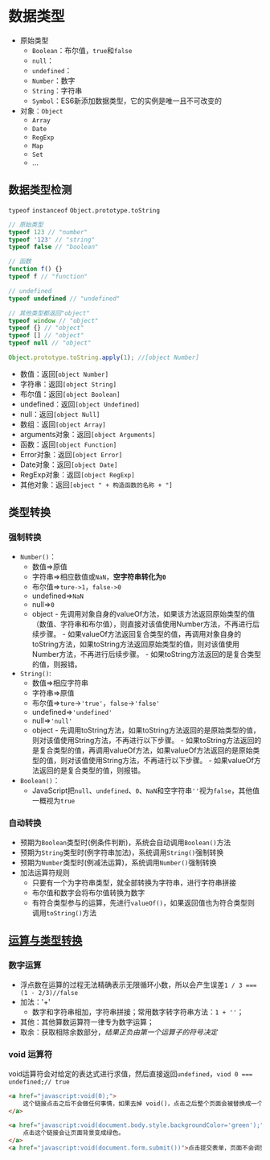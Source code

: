 # 数据类型

+ 原始类型
  + `Boolean`：布尔值，`true`和`false`
  + `null`：
  + `undefined`：
  + `Number`：数字
  + `String`：字符串
  + `Symbol`：ES6新添加数据类型，它的实例是唯一且不可改变的
+ 对象：`Object`
  + `Array`
  + `Date`
  + `RegExp`
  + `Map`
  + `Set`
  + ...

## 数据类型检测

`typeof` `instanceof` `Object.prototype.toString`

``` JavaScript
// 原始类型
typeof 123 // "number"
typeof '123' // "string"
typeof false // "boolean"

// 函数
function f() {}
typeof f // "function"

// undefined
typeof undefined // "undefined"

// 其他类型都返回"object"
typeof window // "object"
typeof {} // "object"
typeof [] // "object"
typeof null // "object"
```

``` JavaScript
Object.prototype.toString.apply(1); //[object Number]
```

+ 数值：返回[`object Number]`
+ 字符串：返回`[object String]`
+ 布尔值：返回`[object Boolean]`
+ undefined：返回`[object Undefined]`
+ null：返回`[object Null]`
+ 数组：返回`[object Array]`
+ arguments对象：返回`[object Arguments]`
+ 函数：返回`[object Function]`
+ Error对象：返回`[object Error]`
+ Date对象：返回`[object Date]`
+ RegExp对象：返回`[object RegExp]`
+ 其他对象：返回`[object " + 构造函数的名称 + "]`

## 类型转换

### 强制转换

+ `Number()`：
  + 数值=>原值
  + 字符串=>相应数值或`NaN`，**空字符串转化为`0`**
  + 布尔值=>`ture->1`，`false->0`
  + undefined=>`NaN`
  + null=>`0`
  + object
        - 先调用对象自身的valueOf方法，如果该方法返回原始类型的值（数值、字符串和布尔值），则直接对该值使用Number方法，不再进行后续步骤。
        - 如果valueOf方法返回复合类型的值，再调用对象自身的toString方法，如果toString方法返回原始类型的值，则对该值使用Number方法，不再进行后续步骤。
        - 如果toString方法返回的是复合类型的值，则报错。
+ `String()`:
  + 数值=>相应字符串
  + 字符串=>原值
  + 布尔值=>`ture`->`'true'`，`false`->`'false'`
  + undefined=>`'undefined'`
  + null=>`'null'`
  + object
        - 先调用toString方法，如果toString方法返回的是原始类型的值，则对该值使用String方法，不再进行以下步骤。
        - 如果toString方法返回的是复合类型的值，再调用valueOf方法，如果valueOf方法返回的是原始类型的值，则对该值使用String方法，不再进行以下步骤。
        - 如果valueOf方法返回的是复合类型的值，则报错。
+ `Boolean()`：
  + JavaScript把`null`、`undefined`、`0`、`NaN`和空字符串`''`视为`false`，其他值一概视为`true`

### 自动转换

+ 预期为`Boolean`类型时(例条件判断)，系统会自动调用`Boolean()`方法
+ 预期为`String`类型时(例字符串加法)，系统调用`String()`强制转换
+ 预期为`Number`类型时(例减法运算)，系统调用`Number()`强制转换
+ 加法运算符规则
  + 只要有一个为字符串类型，就全部转换为字符串，进行字符串拼接
  + 布尔值和数字会将布尔值转换为数字
  + 有符合类型参与的运算，先进行`valueOf()`，如果返回值也为符合类型则调用`toString()`方法

## [运算与类型转换](http://javascript.ruanyifeng.com/grammar/conversion.html)

### 数字运算

+ 浮点数在运算的过程无法精确表示无限循环小数，所以会产生误差`1 / 3 === (1 - 2/3)//false`
+ 加法：'+'
  + 数字和字符串相加，字符串拼接；常用数字转字符串方法：`1 + ''`；
+ 其他：其他算数运算符一律专为数字运算；
+ 取余：获取相除余数部分，*结果正负由第一个运算子的符号决定*

### void 运算符

void运算符会对给定的表达式进行求值，然后直接返回`undefined`，`viod 0 === undefined;// true`

``` HTML
<a href="javascript:void(0);">
    这个链接点击之后不会做任何事情，如果去掉 void()，点击之后整个页面会被替换成一个字符 0。
</a>

<a href="javascript:void(document.body.style.backgroundColor='green');">
    点击这个链接会让页面背景变成绿色。
</a>
<a href="javascript:void(document.form.submit())">点击提交表单，页面不会调整</a>
```
